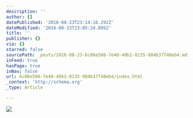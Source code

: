```yaml
---
description: ''
author: []
datePublished: '2016-08-23T23:14:16.292Z'
dateModified: '2016-08-23T23:05:24.805Z'
title: ''
publisher: {}
via: {}
starred: false
sourcePath: _posts/2016-08-23-6c06e586-7e40-40b2-8135-984b37f48eb4.md
inFeed: true
hasPage: true
inNav: false
url: 6c06e586-7e40-40b2-8135-984b37f48eb4/index.html
_context: 'http://schema.org'
_type: Article

---
```

![](https://the-grid-user-content.s3-us-west-2.amazonaws.com/c21f7d02-b825-4259-93aa-0a7c6caf8041.jpg)